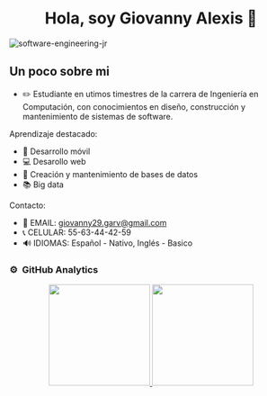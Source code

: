 <div align="center">
  <h1 align="center">Hola, soy Giovanny Alexis 👋</h1>
</div>

![software-engineering-jr](https://user-images.githubusercontent.com/72325257/231974182-fc3ef7ba-f199-474d-af21-9cec513297b8.png)

## Un poco sobre mi

- ✏️ Estudiante en utimos timestres de la carrera de Ingeniería en Computación, con conocimientos en diseño, construcción y mantenimiento de sistemas de software.

Aprendizaje destacado:
- 📱 Desarrollo móvil
- 💻 Desarollo web
- 💾 Creación y mantenimiento de bases de datos
- 📚 Big data

Contacto:
- 📩 EMAIL: giovanny29.garv@gmail.com
- 📞 CELULAR: 55-63-44-42-59
- 🔊 IDIOMAS: Español - Nativo, Inglés - Basico

### ⚙️ &nbsp;GitHub Analytics

<p align="center">
  <a href="https://github.com/AlexisReyes">
    <img height="180em" src="https://github-readme-stats-eight-theta.vercel.app/api?username=AlexisReyes98&show_icons=true&theme=dark&include_all_commits=true&count_private=true"/>
    <img height="180em" src="https://github-readme-stats-eight-theta.vercel.app/api/top-langs/?username=AlexisReyes98&layout=compact&langs_count=8&theme=algolia"/>
  </a>
</p>

